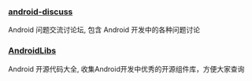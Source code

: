 ### [android-discuss](https://github.com/android-cn/android-discuss)
Android 问题交流讨论坛, 包含 Android 开发中的各种问题讨论

### [AndroidLibs](https://github.com/XXApple/AndroidLibs)
Android 开源代码大全, 收集Android开发中优秀的开源组件库，方便大家查询
